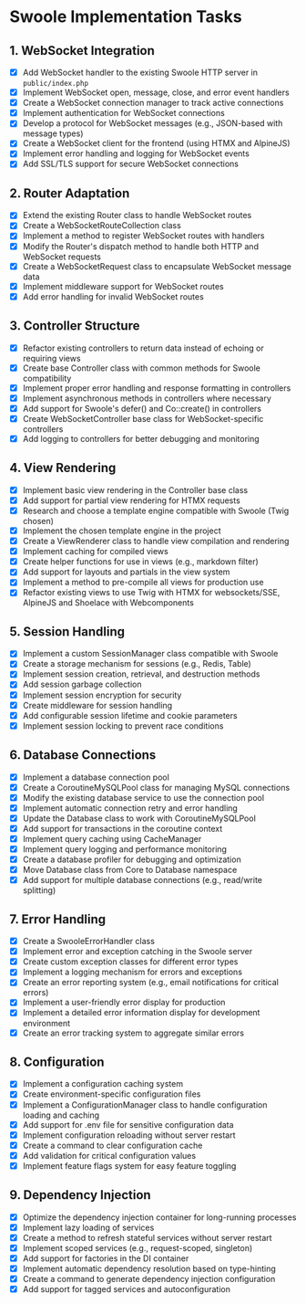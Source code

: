 # Swoole Implementation Tasks

## 1. WebSocket Integration
- [x] Add WebSocket handler to the existing Swoole HTTP server in `public/index.php`
- [x] Implement WebSocket open, message, close, and error event handlers
- [x] Create a WebSocket connection manager to track active connections
- [x] Implement authentication for WebSocket connections
- [x] Develop a protocol for WebSocket messages (e.g., JSON-based with message types)
- [x] Create a WebSocket client for the frontend (using HTMX and AlpineJS)
- [x] Implement error handling and logging for WebSocket events
- [x] Add SSL/TLS support for secure WebSocket connections

## 2. Router Adaptation
- [x] Extend the existing Router class to handle WebSocket routes
- [x] Create a WebSocketRouteCollection class
- [x] Implement a method to register WebSocket routes with handlers
- [x] Modify the Router's dispatch method to handle both HTTP and WebSocket requests
- [x] Create a WebSocketRequest class to encapsulate WebSocket message data
- [x] Implement middleware support for WebSocket routes
- [x] Add error handling for invalid WebSocket routes

## 3. Controller Structure
- [x] Refactor existing controllers to return data instead of echoing or requiring views
- [x] Create base Controller class with common methods for Swoole compatibility
- [x] Implement proper error handling and response formatting in controllers
- [x] Implement asynchronous methods in controllers where necessary
- [x] Add support for Swoole's defer() and Co::create() in controllers
- [x] Create WebSocketController base class for WebSocket-specific controllers
- [x] Add logging to controllers for better debugging and monitoring

## 4. View Rendering
- [x] Implement basic view rendering in the Controller base class
- [x] Add support for partial view rendering for HTMX requests
- [x] Research and choose a template engine compatible with Swoole (Twig chosen)
- [x] Implement the chosen template engine in the project
- [x] Create a ViewRenderer class to handle view compilation and rendering
- [x] Implement caching for compiled views
- [x] Create helper functions for use in views (e.g., markdown filter)
- [x] Add support for layouts and partials in the view system
- [x] Implement a method to pre-compile all views for production use
- [x] Refactor existing views to use Twig with HTMX for websockets/SSE, AlpineJS and Shoelace with Webcomponents

## 5. Session Handling
- [x] Implement a custom SessionManager class compatible with Swoole
- [x] Create a storage mechanism for sessions (e.g., Redis, Table)
- [x] Implement session creation, retrieval, and destruction methods
- [x] Add session garbage collection
- [x] Implement session encryption for security
- [x] Create middleware for session handling
- [x] Add configurable session lifetime and cookie parameters
- [x] Implement session locking to prevent race conditions

## 6. Database Connections
- [x] Implement a database connection pool
- [x] Create a CoroutineMySQLPool class for managing MySQL connections
- [x] Modify the existing database service to use the connection pool
- [x] Implement automatic connection retry and error handling
- [x] Update the Database class to work with CoroutineMySQLPool
- [x] Add support for transactions in the coroutine context
- [x] Implement query caching using CacheManager
- [x] Implement query logging and performance monitoring
- [x] Create a database profiler for debugging and optimization
- [x] Move Database class from Core to Database namespace
- [x] Add support for multiple database connections (e.g., read/write splitting)

## 7. Error Handling
- [x] Create a SwooleErrorHandler class
- [x] Implement error and exception catching in the Swoole server
- [x] Create custom exception classes for different error types
- [x] Implement a logging mechanism for errors and exceptions
- [x] Create an error reporting system (e.g., email notifications for critical errors)
- [x] Implement a user-friendly error display for production
- [x] Implement a detailed error information display for development environment
- [x] Create an error tracking system to aggregate similar errors

## 8. Configuration
- [x] Implement a configuration caching system
- [x] Create environment-specific configuration files
- [x] Implement a ConfigurationManager class to handle configuration loading and caching
- [x] Add support for .env file for sensitive configuration data
- [x] Implement configuration reloading without server restart
- [x] Create a command to clear configuration cache
- [x] Add validation for critical configuration values
- [x] Implement feature flags system for easy feature toggling

## 9. Dependency Injection
- [x] Optimize the dependency injection container for long-running processes
- [x] Implement lazy loading of services
- [x] Create a method to refresh stateful services without server restart
- [x] Implement scoped services (e.g., request-scoped, singleton)
- [x] Add support for factories in the DI container
- [x] Implement automatic dependency resolution based on type-hinting
- [x] Create a command to generate dependency injection configuration
- [x] Add support for tagged services and autoconfiguration
